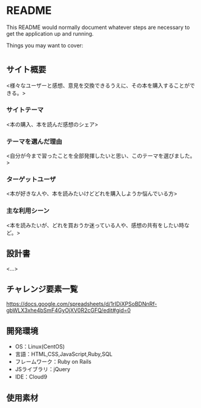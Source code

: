 # README

This README would normally document whatever steps are necessary to get the
application up and running.

Things you may want to cover:

# <bookers shop>

## サイト概要
<様々なユーザーと感想、意見を交換できるうえに、その本を購入することができる。>

### サイトテーマ
<本の購入、本を読んだ感想のシェア>

### テーマを選んだ理由
<自分が今まで習ったことを全部発揮したいと思い、このテーマを選びました。>

### ターゲットユーザ
<本が好きな人や、本を読みたいけどどれを購入しようか悩んでいる方>

### 主な利用シーン
<本を読みたいが、どれを買おうか迷っている人や、感想の共有をしたい時など。>

## 設計書
<...>

## チャレンジ要素一覧
<https://docs.google.com/spreadsheets/d/1rIDiXPSoBDNnRf-gbWLX3xhe4bSmF4GyOjXV0R2cGFQ/edit#gid=0>

## 開発環境
- OS：Linux(CentOS)
- 言語：HTML,CSS,JavaScript,Ruby,SQL
- フレームワーク：Ruby on Rails
- JSライブラリ：jQuery
- IDE：Cloud9

## 使用素材
